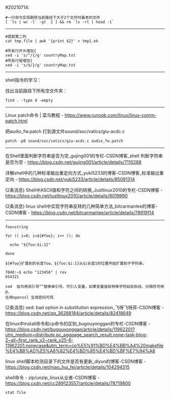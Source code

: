 

#20210714:

```shell
#一行命令实现删除当前路径下大于2个文件时最老的文件
[ `ls | wc -l` -gt  2 ] && rm `ls -rt | head -1`
```



---

```
#提取第二列
cat tmp.file | awk '{print $2}' > tmp1.ok

#所有行开头增加{
sed -i 's/^/{/g' countryMap.txt
#所有行尾增加}
sed -i 's/$/}/g' countryMap.txt 
```



---

shell指令的学习：

找出当前路径下所有空文件夹：

```
find . -type d -empty
```

---

Linux patch命令 | 菜鸟教程 - https://www.runoob.com/linux/linux-comm-patch.html

把audio_fw.patch 打到源文件sound/soc/vatics/giu-acdc.c

```
patch -p0 sound/soc/vatics/giu-acdc.c audio_fw.patch
```

---

在Shell里面判断字符串是否为空_gujing001的专栏-CSDN博客_shell 判断字符串是否为空 - https://blog.csdn.net/gujing001/article/details/7110268

详解shell中的几种标准输出重定向方式_yuki5233的博客-CSDN博客_标准输出重定向 - https://blog.csdn.net/yuki5233/article/details/85091314

(2条消息) Shell中ASCII值和字符之间的转换_Justlinux2010的专栏-CSDN博客 - https://blog.csdn.net/justlinux2010/article/details/8019990

(2条消息) linux shell中实现字符串反转的几种简单方法_bitcarmanlee的博客-CSDN博客 - https://blog.csdn.net/bitcarmanlee/article/details/78919114

---

```shell
foo=string

for (( i=0; i<${#foo}; i++ )); do

  echo "${foo:$i:1}"

done

${#foo}扩展到的长度foo。${foo:$i:1}从$i长度1的位置开始扩展到子字符串。
```



```
7040:~$ echo "123456" | rev
654321
```



```
sed  指令用双引号“”替换单引号，可引入变量，如果变量值有特殊字符如反斜线，分隔符可用@，
在用openssl 生成密码可现
```

(2条消息) sed: bad option in substitution expression_飞呀飞呀菲-CSDN博客 - https://blog.csdn.net/qq_36288184/article/details/82418649

在linux中install命令和cp命令的区别_bugouyonggan的专栏-CSDN博客 - https://blog.csdn.net/bugouyonggan/article/details/11962201?utm_medium=distribute.pc_aggpage_search_result.none-task-blog-2~all~first_rank_v2~rank_v25-6-11962201.nonecase&utm_term=cp%E5%91%BD%E4%BB%A4%20makefile%E4%B8%AD%E5%A6%82%E4%BD%95%E4%BD%BF%E7%94%A8

linux shell脚本检测目录下的文件是否有更新_diyun的博客-CSDN博客 - https://blog.csdn.net/mao_hui_fei/article/details/104294315

shell命令 - zip/unzip_linux从业者-CSDN博客 - https://blog.csdn.net/cc289123557/article/details/78719800

```
stat file
```

